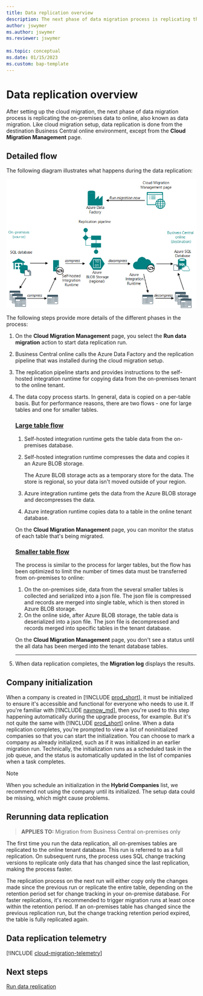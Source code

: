 ```yaml
---
title: Data replication overview
description: The next phase of data migration process is replicating the on-premises data to online, also known as data migration.
author: jswymer
ms.author: jswymer
ms.reviewer: jswymer

ms.topic: conceptual
ms.date: 01/15/2023
ms.custom: bap-template
---
```


# Data replication overview

After setting up the cloud migration, the next phase of data migration process is replicating the on-premises data to online, also known as data migration. Like cloud migration setup, data replication is done from the destination Business Central online environment, except from the **Cloud Migration Management** page.

## Detailed flow

The following diagram illustrates what happens during the data replication:

<!--[![Shows the flow of data migration](../developer/media/cloud-migration-run.svg)](../developer/media/cloud-migration-run.svg#lightbox)-->

![Shows the flow of data migration](../developer/media/cloud-migration-run.png)

The following steps provide more details of the different phases in the process:

1. On the **Cloud Migration Management** page, you select the **Run data migration** action to start data replication run.
2. Business Central online calls the Azure Data Factory and the replication pipeline that was installed during the cloud migration setup.
3. The replication pipeline starts and provides instructions to the self-hosted integration runtime for copying data from the on-premises tenant to the online tenant.
4. The data copy process starts. In general, data is copied on a per-table basis. But for performance reasons, there are two flows - one for large tables and one for smaller tables.

   ### [Large table flow](#tab/largetable)

   1. Self-hosted integration runtime gets the table data from the on-premises database.
   2. Self-hosted integration runtime compresses the data and copies it an Azure BLOB storage.

      The Azure BLOB storage acts as a temporary store for the data. The store is regional, so your data isn't moved outside of your region.
   3. Azure integration runtime gets the data from the Azure BLOB storage and decompresses the data.
   4. Azure integration runtime copies data to a table in the online tenant database.
  
   On the **Cloud Migration Management** page, you can monitor the status of each table that's being migrated.

   ### [Smaller table flow](#tab/smalltable)

   The process is similar to the process for larger tables, but the flow has been optimized to limit the number of times data must be transferred from on-premises to online:

   1. On the on-premises side, data from the several smaller tables is collected and serialized into a json file. The json file is compressed and records are merged into single table, which is then stored in Azure BLOB storage.
   2. On the online side, after Azure BLOB storage, the table data is deserialized into a json file. The json file is decompressed and records merged into specific tables in the tenant database.

   On the **Cloud Migration Management** page, you don't see a status until the all data has been merged into the tenant database tables.

   ---

5. When data replication completes, the **Migration log** displays the results.

## Company initialization

When a company is created in [!INCLUDE [prod_short](../developer/includes/prod_short.md)], it must be initialized to ensure it's accessible and functional for everyone who needs to use it. If you're familiar with [!INCLUDE [navnow_md](../developer/includes/navnow_md.md)], then you're used to this step happening automatically during the upgrade process, for example. But it's not quite the same with [!INCLUDE [prod_short](../developer/includes/prod_short.md)] online. When a data replication completes, you're prompted to view a list of noninitialized companies so that you can start the initialization. You can choose to mark a company as already initialized, such as if it was initialized in an earlier migration run. Technically, the initialization runs as a scheduled task in the job queue, and the status is automatically updated in the list of companies when a task completes.  

<!-- got a Setup company page -->

> [!NOTE]
> When you schedule an initialization in the **Hybrid Companies** list, we recommend not using the company until its initialized. The setup data could be missing, which might cause problems. <!--then you cannot make any modifications to the company until the initialization task completes.-->

## Rerunning data replication

> **APPLIES TO:** Migration from Business Central on-premises only

The first time you run the data replication, all on-premises tables are replicated to the online tenant database. This run is referred to as a full replication. On subsequent runs, the process uses SQL change tracking versions to replicate only data that has changed since the last replication, making the process faster.

The replication process on the next run will either copy only the changes made since the previous run or replicate the entire table, depending on the retention period set for change tracking in your on-premise database. For faster replications, it's recommended to trigger migration runs at least once within the retention period. If an on-premises table has changed since the previous replication run, but the change tracking retention period expired, the table is fully replicated again.

## Data replication telemetry

[!INCLUDE [cloud-migration-telemetry](../developer/includes/cloud-migration-telemetry.md)]

## Next steps

[Run data replication](migrate-data-replication-run.md)

  <!--add your content here-->


<!--Remove all the comments in this template before you sign-off or merge to the main branch.-->
